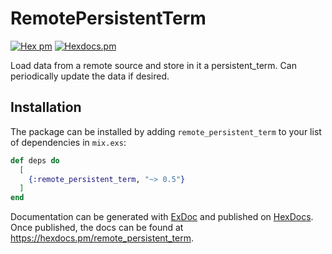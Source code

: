 # RemotePersistentTerm
[![Hex pm](https://img.shields.io/hexpm/v/remote_persistent_term.svg?style=flat)](https://hex.pm/packages/remote_persistent_term) [![Hexdocs.pm](https://img.shields.io/badge/hex-docs-lightgreen.svg)](https://hexdocs.pm/remote_persistent_term/)

Load data from a remote source and store in it a persistent_term.
Can periodically update the data if desired.

## Installation

The package can be installed by adding `remote_persistent_term` to your list of dependencies in `mix.exs`:

```elixir
def deps do
  [
    {:remote_persistent_term, "~> 0.5"}
  ]
end
```

Documentation can be generated with [ExDoc](https://github.com/elixir-lang/ex_doc)
and published on [HexDocs](https://hexdocs.pm). Once published, the docs can
be found at <https://hexdocs.pm/remote_persistent_term>.
